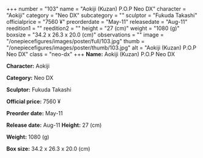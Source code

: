+++
number = "103"
name = "Aokiji (Kuzan) P.O.P Neo DX"
character = "Aokiji"
category = "Neo DX"
subcategory = ""
sculptor = "Fukuda Takashi"
officialprice = "7560 ¥"
preorderdate = "May-11"
releasedate = "Aug-11"
reedition1 = ""
reedition2 = ""
height = "27 (cm)"
weight = "1080 (g)"
boxsize = "34.2 x 26.3 x 20.0 (cm)"
observations = ""
image = "/onepiecefigures/images/poster/full/103.jpg"
thumb = "/onepiecefigures/images/poster/thumb/103.jpg"
alt = "Aokiji (Kuzan) P.O.P Neo DX"
class = "neo-dx"
+++
**Name:** Aokiji (Kuzan) P.O.P Neo DX

**Character:** Aokiji

**Category:** Neo DX 

**Sculptor:** Fukuda Takashi

**Official price:** 7560 ¥

**Preorder date:** May-11

**Release date:** Aug-11
**Height:** 27 (cm)

**Weight:** 1080 (g)

**Box size:** 34.2 x 26.3 x 20.0 (cm)

